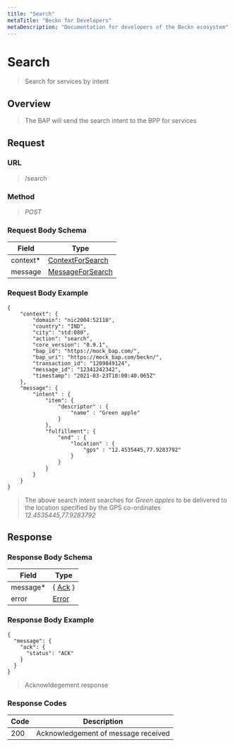 ```yaml
---
title: "Search"
metaTitle: "Beckn for Developers"
metaDescription: "Documentation for developers of the Beckn ecosystem"
---
```


Search
===================

>   Search for services by intent

Overview
--------

>   The BAP will send the search intent to the BPP for services 

Request
-------

### URL

>   /search

### Method

>  *POST*

### Request Body Schema

|**Field**|**Type**|
|---------|--------|
|context*|[ContextForSearch](/Core/01_Transaction%20Layer%20Specification/Latest/Schema%20Reference/contextforsearch)|
|message|  [MessageForSearch](/Core/01_Transaction%20Layer%20Specification/Latest/Schema%20Reference/messageforsearch) |

### Request Body Example

```
{
    "context": {
        "domain": "nic2004:52110",
        "country": "IND",
        "city": "std:080",
        "action": "search",
        "core_version": "0.9.1",
        "bap_id": "https://mock_bap.com/",
        "bap_uri": "https://mock_bap.com/beckn/",
        "transaction_id": "1209849124",
        "message_id": "12341242342",
        "timestamp": "2021-03-23T10:00:40.065Z"
    },
    "message": {
        "intent" : {
            "item": {
                "descriptor" : {
                    "name" : "Green apple"
                }
            },
            "fulfillment": {
                "end" : {
                    "location" : {
                        "gps" : "12.4535445,77.9283792"
                    }
                }
            }
        }
    }
}
```

>   The above search intent searches for *Green apples* to be delivered to the location specified by the GPS co-ordinates *12.4535445,77.9283792*

Response
--------

### Response Body Schema

|**Field**|**Type**|
|---------|--------|
|message*|{ [Ack](/Core/01_Transaction%20Layer%20Specification/Latest/Schema%20Reference/ack) }|
|error| [Error](/Core/01_Transaction%20Layer%20Specification/Latest/Schema%20Reference/error) |

### Response Body Example

```
{
  "message": {
    "ack": {
      "status": "ACK"
    }
  }
}
```

> Acknowldegement response

### Response Codes

| **Code**       | **Description** |
|----------------|-----------------|
| 200 | Acknowledgement of message received   |
